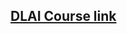## [DLAI Course link](https://learn.deeplearning.ai/langchain-chat-with-your-data/lesson/1/introduction)
